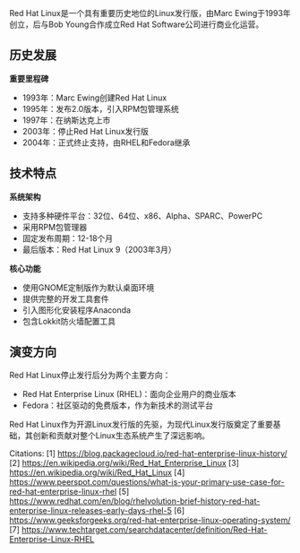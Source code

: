 Red Hat Linux是一个具有重要历史地位的Linux发行版，由Marc Ewing于1993年创立，后与Bob Young合作成立Red Hat Software公司进行商业化运营。

## 历史发展

**重要里程碑**
- 1993年：Marc Ewing创建Red Hat Linux
- 1995年：发布2.0版本，引入RPM包管理系统
- 1997年：在纳斯达克上市
- 2003年：停止Red Hat Linux发行版
- 2004年：正式终止支持，由RHEL和Fedora继承

## 技术特点

**系统架构**
- 支持多种硬件平台：32位、64位、x86、Alpha、SPARC、PowerPC
- 采用RPM包管理器
- 固定发布周期：12-18个月
- 最后版本：Red Hat Linux 9（2003年3月）

**核心功能**
- 使用GNOME定制版作为默认桌面环境
- 提供完整的开发工具套件
- 引入图形化安装程序Anaconda
- 包含Lokkit防火墙配置工具

## 演变方向

Red Hat Linux停止发行后分为两个主要方向：
- Red Hat Enterprise Linux (RHEL)：面向企业用户的商业版本
- Fedora：社区驱动的免费版本，作为新技术的测试平台

Red Hat Linux作为开源Linux发行版的先驱，为现代Linux发行版奠定了重要基础，其创新和贡献对整个Linux生态系统产生了深远影响。

Citations:
[1] https://blog.packagecloud.io/red-hat-enterprise-linux-history/
[2] https://en.wikipedia.org/wiki/Red_Hat_Enterprise_Linux
[3] https://en.wikipedia.org/wiki/Red_Hat_Linux
[4] https://www.peerspot.com/questions/what-is-your-primary-use-case-for-red-hat-enterprise-linux-rhel
[5] https://www.redhat.com/en/blog/rhelvolution-brief-history-red-hat-enterprise-linux-releases-early-days-rhel-5
[6] https://www.geeksforgeeks.org/red-hat-enterprise-linux-operating-system/
[7] https://www.techtarget.com/searchdatacenter/definition/Red-Hat-Enterprise-Linux-RHEL